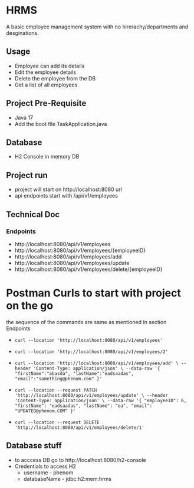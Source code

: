 # HRMS
A basic employee management system with no hirerachy/departments and desginations.

## Usage
- Employee can add its details
- Edit the employee details
- Delete the employee from the DB
- Get a list of all employees

## Project Pre-Requisite
- Java 17
- Add the boot file TaskApplication.java

## Database 
- H2 Console in memory DB

## Project run 
- project will start on http://localhost:8080 url
- api endpoints start with /api/v1/employees

## Technical Doc
### Endpoints
- http://localhost:8080/api/v1/employees
- http://localhost:8080/api/v1/employees/{employeeID}
- http://localhost:8080/api/v1/employees/add
- http://localhost:8080/api/v1/employees/update
- http://localhost:8080/api/v1/employees/delete/{employeeID}

# Postman Curls to start with project on the go
the sequence of the commands are same as mentioned in section Endpoints

- `curl --location 'http://localhost:8080/api/v1/employees'`


- `curl --location 'http://localhost:8080/api/v1/employees/2'`


- `curl --location 'http://localhost:8080/api/v1/employees/add' \
  --header 'Content-Type: application/json' \
  --data-raw '{
  "firstName":"abasda",
  "lastName":"eadsaadas",
  "email":"something@phenom.com"
  }'`


- `curl --location --request PATCH 'http://localhost:8080/api/v1/employees/update' \
  --header 'Content-Type: application/json' \
  --data-raw '{
  "employeeID": 6,
  "firstName": "eadsaadas",
  "lastName": "ea",
  "email": "UPDATED@phenom.COM"
  }'`



- `curl --location --request DELETE 'http://localhost:8080/api/v1/employees/delete/1'`


## Database stuff 
- to acccess DB go to http://localhost:8080/h2-console
- Credentials to access H2 
  - username - phenom
  - databaseName - jdbc:h2:mem:hrms
